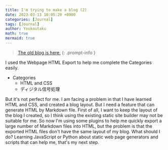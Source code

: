 ```yaml
---
title: I'm trying to make a blog (2)
date: 2023-03-13 10:05:20 +0900
categories: [Journal]
tags: [Journal]
author: Youkoutaku
math: true
mermaid: true
---
```


> [The old blog is here.](https://github.com/youkoutaku/youkoutaku_ole_blog)
{: .prompt-info }

I used the Webpage HTML Export to help me complete the Categories easily.

- Categories
    - HTML and CSS
    - ディジタル信号処理

But it's not perfect for me. I am facing a problem in that I have learned HTML and CSS, and created a blog layout. But I need a feature that can generate HTML by Markdown file. First of all, I want to keep the layout of the blog I created, so I think using the existing static site builder may not be suitable for me. So now I'm using some plugins to help me quickly export a large number of Markdown files into HTML, but the problem is that the exported HTML files don't have the same layout of my blog. What should I do? Learning JavaScript or Python about static web page generators and scripts that can help me, that's my next step.
